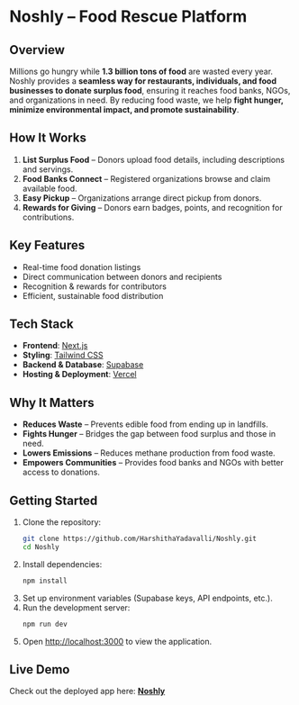 # **Noshly – Food Rescue Platform**  

## **Overview**  
Millions go hungry while **1.3 billion tons of food** are wasted every year. Noshly provides a **seamless way for restaurants, individuals, and food businesses to donate surplus food**, ensuring it reaches food banks, NGOs, and organizations in need. By reducing food waste, we help **fight hunger, minimize environmental impact, and promote sustainability**.  

## **How It Works**  
1. **List Surplus Food** – Donors upload food details, including descriptions and servings.  
2. **Food Banks Connect** – Registered organizations browse and claim available food.  
3. **Easy Pickup** – Organizations arrange direct pickup from donors.  
4. **Rewards for Giving** – Donors earn badges, points, and recognition for contributions.  

## **Key Features**  
- Real-time food donation listings  
- Direct communication between donors and recipients  
- Recognition & rewards for contributors  
- Efficient, sustainable food distribution  

## **Tech Stack**  
- **Frontend**: [Next.js](https://nextjs.org/)  
- **Styling**: [Tailwind CSS](https://tailwindcss.com/)  
- **Backend & Database**: [Supabase](https://supabase.com/) 
- **Hosting & Deployment**: [Vercel](https://vercel.com/) 

## **Why It Matters**  
- **Reduces Waste** – Prevents edible food from ending up in landfills.  
- **Fights Hunger** – Bridges the gap between food surplus and those in need.  
- **Lowers Emissions** – Reduces methane production from food waste.  
- **Empowers Communities** – Provides food banks and NGOs with better access to donations.  

## **Getting Started**  
1. Clone the repository:  
   ```bash
   git clone https://github.com/HarshithaYadavalli/Noshly.git
   cd Noshly
   ```
2. Install dependencies:  
   ```bash
   npm install
   ```
3. Set up environment variables (Supabase keys, API endpoints, etc.).  
4. Run the development server:  
   ```bash
   npm run dev
   ```
5. Open [http://localhost:3000](http://localhost:3000) to view the application.  

## **Live Demo**  
Check out the deployed app here: **[Noshly](https://noshly-ten.vercel.app/)**  


